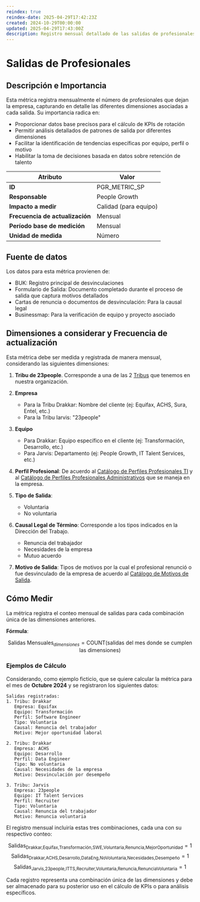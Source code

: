 ```yaml
---
reindex: true
reindex-date: 2025-04-29T17:42:23Z
created: 2024-10-29T00:00:00
updated: 2025-04-29T17:43:00Z
description: Registro mensual detallado de las salidas de profesionales, considerando múltiples dimensiones de análisis como tribu, empresa, equipo, perfil profesional, tipo y motivo de salida.
---
```


# Salidas de Profesionales

## Descripción e Importancia

Esta métrica registra mensualmente el número de profesionales que dejan la empresa, capturando en detalle las diferentes dimensiones asociadas a cada salida. Su importancia radica en:

- Proporcionar datos base precisos para el cálculo de KPIs de rotación
- Permitir análisis detallados de patrones de salida por diferentes dimensiones
- Facilitar la identificación de tendencias específicas por equipo, perfil o motivo
- Habilitar la toma de decisiones basada en datos sobre retención de talento

| **Atributo**                    | **Valor**              |
|---------------------------------|------------------------|
| **ID**                          | PGR_METRIC_SP          |
| **Responsable**                 | People Growth          |
| **Impacto a medir**             | Calidad (para equipo)  |
| **Frecuencia de actualización** | Mensual                |
| **Período base de medición**    | Mensual                |
| **Unidad de medida**            | Número                 |

## Fuente de datos

Los datos para esta métrica provienen de:

- BUK: Registro principal de desvinculaciones
- Formulario de Salida: Documento completado durante el proceso de salida que captura motivos detallados
- Cartas de renuncia o documentos de desvinculación: Para la causal legal
- Businessmap: Para la verificación de equipo y proyecto asociado

## Dimensiones a considerar y Frecuencia de actualización

Esta métrica debe ser medida y registrada de manera mensual, considerando las siguientes dimensiones:

1. **Tribu de 23people**. Corresponde a una de las 2 [Tribus](/about-us/nuestra-organizacion/#tribus) que tenemos en nuestra organización.

2. **Empresa**
      - Para la Tribu Drakkar: Nombre del cliente (ej: Equifax, ACHS, Sura, Entel, etc.)
      - Para la Tribu Iarvis: "23people"

3. **Equipo**
      - Para Drakkar: Equipo específico en el cliente (ej: Transformación, Desarrollo, etc.)
      - Para Jarvis: Departamento (ej: People Growth, IT Talent Services, etc.)

4. **Perfil Profesional**: De acuerdo al [Catálogo de Perfiles Profesionales TI]() y al [Catálogo de Perfiles Profesionales Administrativos](../../catalogo-perfiles-profesionales-admin.md) que se maneja en la empresa.

5. **Tipo de Salida**:
      - Voluntaria
      - No voluntaria

6. **Causal Legal de Término**: Corresponde a los tipos indicados en la Dirección del Trabajo.
      - Renuncia del trabajador
      - Necesidades de la empresa
      - Mutuo acuerdo

7. **Motivo de Salida**: Tipos de motivos por la cual el profesional renunció o fue desvinculado de la empresa de acuerdo al [Catálogo de Motivos de Salida](../../catalogo-motivos-salida.md).

## Cómo Medir

La métrica registra el conteo mensual de salidas para cada combinación única de las dimensiones anteriores.

**Fórmula**:

$$\text{Salidas Mensuales}_{dimensiones} = \text{COUNT}(\text{salidas del mes donde se cumplen las dimensiones})$$

### Ejemplos de Cálculo

Considerando, como ejemplo ficticio, que se quiere calcular la métrica para el mes de **Octubre 2024** y se registraron los siguientes datos:

```plaintext
Salidas registradas:
1. Tribu: Drakkar
   Empresa: Equifax
   Equipo: Transformación
   Perfil: Software Engineer
   Tipo: Voluntaria
   Causal: Renuncia del trabajador
   Motivo: Mejor oportunidad laboral

2. Tribu: Drakkar
   Empresa: ACHS
   Equipo: Desarrollo
   Perfil: Data Engineer
   Tipo: No voluntaria
   Causal: Necesidades de la empresa
   Motivo: Desvinculación por desempeño

3. Tribu: Jarvis
   Empresa: 23people
   Equipo: IT Talent Services
   Perfil: Recruiter
   Tipo: Voluntaria
   Causal: Renuncia del trabajador
   Motivo: Renuncia voluntaria
```

El registro mensual incluiría estas tres combinaciones, cada una con su respectivo conteo:

$$\text{Salidas}_{\text{Drakkar,Equifax,Transformación,SWE,Voluntaria,Renuncia,MejorOportunidad}} = 1$$
$$\text{Salidas}_{\text{Drakkar,ACHS,Desarrollo,DataEng,NoVoluntaria,Necesidades,Desempeño}} = 1$$
$$\text{Salidas}_{\text{Jarvis,23people,ITTS,Recruiter,Voluntaria,Renuncia,RenunciaVoluntaria}} = 1$$

Cada registro representa una combinación única de las dimensiones y debe ser almacenado para su posterior uso en el cálculo de KPIs o para análisis específicos.

